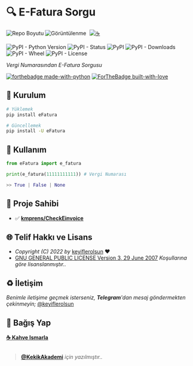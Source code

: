 # 🔍 E-Fatura Sorgu

![Repo Boyutu](https://img.shields.io/github/repo-size/keyiflerolsun/E-Fatura_Sorgu)
![Görüntülenme](https://hits.seeyoufarm.com/api/count/incr/badge.svg?url=https://github.com/keyiflerolsun/E-Fatura_Sorgu&title=Profile%20Views)
<a href="https://KekikAkademi.org/Kahve" target="_blank"><img src="https://img.shields.io/badge/%E2%98%95%EF%B8%8F-Kahve%20Ismarla-ffdd00" title="☕️" style="padding-left:5px;"></a>

![PyPI - Python Version](https://img.shields.io/pypi/pyversions/eFatura)
![PyPI - Status](https://img.shields.io/pypi/status/eFatura)
![PyPI](https://img.shields.io/pypi/v/eFatura)
![PyPI - Downloads](https://img.shields.io/pypi/dm/eFatura)
![PyPI - Wheel](https://img.shields.io/pypi/wheel/eFatura)
![PyPI - License](https://img.shields.io/pypi/l/eFatura)


*Vergi Numarasından E-Fatura Sorgusu*

[![forthebadge made-with-python](http://ForTheBadge.com/images/badges/made-with-python.svg)](https://www.python.org/)
[![ForTheBadge built-with-love](http://ForTheBadge.com/images/badges/built-with-love.svg)](https://GitHub.com/keyiflerolsun/)

## 🚀 Kurulum

```bash
# Yüklemek
pip install eFatura

# Güncellemek
pip install -U eFatura
```

## 📝 Kullanım

```python
from eFatura import e_fatura

print(e_fatura(11111111111)) # Vergi Numarası

>> True | False | None
```

## 📝 Proje Sahibi

- ✅ **[kmprens/CheckEinvoice](https://github.com/kmprens/CheckEinvoice)**

## 🌐 Telif Hakkı ve Lisans

* *Copyright (C) 2022 by* [keyiflerolsun](https://github.com/keyiflerolsun) ❤️️
* [GNU GENERAL PUBLIC LICENSE Version 3, 29 June 2007](https://github.com/keyiflerolsun/keyifUserBot/blob/master/LICENSE) *Koşullarına göre lisanslanmıştır..*

## ♻️ İletişim

*Benimle iletişime geçmek isterseniz, **Telegram**'dan mesaj göndermekten çekinmeyin;* [@keyiflerolsun](https://t.me/keyiflerolsun)

## 💸 Bağış Yap

**[☕️ Kahve Ismarla](https://KekikAkademi.org/Kahve)**

##

> **[@KekikAkademi](https://t.me/KekikAkademi)** *için yazılmıştır..*